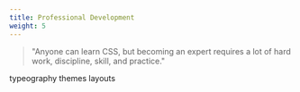 ```yaml
---
title: Professional Development
weight: 5
---
```


> "Anyone can learn CSS, but becoming an expert requires a lot of hard work, discipline, skill, and practice."

typeography
themes
layouts